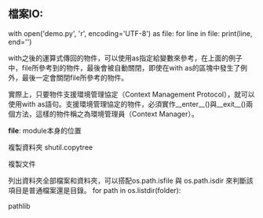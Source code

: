 ## 檔案IO:
with open('demo.py', 'r', encoding='UTF-8') as file:
    for line in file:
        print(line, end='')

with之後的運算式傳回的物件，可以使用as指定給變數來參考，在上面的例子中，file所參考到的物件，最後會被自動關閉，即使在with as的區塊中發生了例外，最後一定會關閉file所參考的物件。

實際上，只要物件支援環境管理協定（Context Management Protocol），就可以使用with as語句。支援環境管理協定的物件，必須實作__enter__()與__exit__()兩個方法，這樣的物件稱之為環境管理員（Context Manager）。



__file__:
module本身的位置

複製資料夾
shutil.copytree

複製文件


列出資料夾全部檔案和資料夾，可以搭配os.path.isfile 與 os.path.isdir 來判斷該項目是普通檔案還是目錄。
for path in os.listdir(folder):

pathlib
